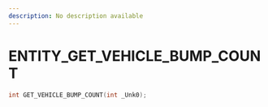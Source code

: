 ```yaml
---
description: No description available 
---
```


# ENTITY\_GET_VEHICLE_BUMP_COUNT

```cpp
int GET_VEHICLE_BUMP_COUNT(int _Unk0);
```